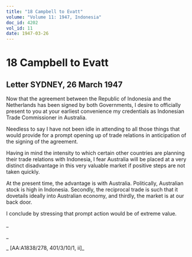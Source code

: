 ```yaml
---
title: "18 Campbell to Evatt"
volume: "Volume 11: 1947, Indonesia"
doc_id: 4202
vol_id: 11
date: 1947-03-26
---
```


# 18 Campbell to Evatt

## Letter SYDNEY, 26 March 1947

Now that the agreement between the Republic of Indonesia and the Netherlands has been signed by both Governments, I desire to officially present to you at your earliest convenience my credentials as Indonesian Trade Commissioner in Australia.

Needless to say I have not been idle in attending to all those things that would provide for a prompt opening up of trade relations in anticipation of the signing of the agreement.

Having in mind the intensity to which certain other countries are planning their trade relations with Indonesia, I fear Australia will be placed at a very distinct disadvantage in this very valuable market if positive steps are not taken quickly.

At the present time, the advantage is with Australia. Politically, Australian stock is high in Indonesia. Secondly, the reciprocal trade is such that it dovetails ideally into Australian economy, and thirdly, the market is at our back door.

I conclude by stressing that prompt action would be of extreme value.

_

_

_ [AA:A1838/278, 401/3/10/1, ii]_
